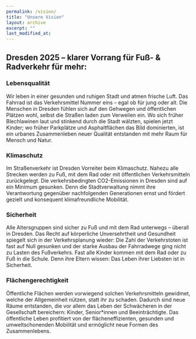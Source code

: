 ```yaml
---
permalink: /vision/
title: "Unsere Vision"
layout: archive
excerpt: ""
last_modified_at:
---
```


## Dresden 2025 – klarer Vorrang für Fuß- & Radverkehr für mehr:

### Lebensqualität

Wir leben in einer gesunden und ruhigen Stadt und atmen frische Luft. Das Fahrrad ist das Verkehrsmittel Nummer eins – egal ob für jung oder alt. Die Menschen in Dresden fühlen sich auf den Gehwegen und öffentlichen Plätzen wohl, selbst die Straßen laden zum Verweilen ein. Wo sich früher Blechlawinen laut und stinkend durch die Stadt wälzten, spielen jetzt Kinder; wo früher Parkplätze und Asphaltflächen das Bild dominierten, ist ein urbanes Zusammenleben neuer Qualität entstanden mit mehr Raum für Mensch und Natur.

### Klimaschutz

Im Straßenverkehr ist Dresden Vorreiter beim Klimaschutz. Nahezu alle Strecken werden zu Fuß, mit dem Rad oder mit öffentlichen Verkehrsmitteln zurückgelegt. Die verkehrsbedingten CO2-Emissionen in Dresden sind auf ein Minimum gesunken. Denn die Stadtverwaltung nimmt ihre Verantwortung gegenüber nachfolgenden Generationen ernst und fördert gezielt und konsequent klimafreundliche Mobilität.

### Sicherheit

Alle Altersgruppen sind sicher zu Fuß und mit dem Rad unterwegs – überall in Dresden. Das Recht auf körperliche Unversehrtheit und Gesundheit spiegelt sich in der Verkehrsplanung wieder: Die Zahl der Verkehrstoten ist fast auf Null gesunken und der starke Ausbau der Fahrradwege ging nicht zu Lasten des Fußverkehrs. Fast alle Kinder kommen mit dem Rad oder zu Fuß in die Schule. Denn ihre Eltern wissen: Das Leben ihrer Liebsten ist in Sicherheit.

### Flächengerechtigkeit

Öffentliche Flächen werden vorwiegend solchen Verkehrsmitteln gewidmet, welche der Allgemeinheit nützen, statt ihr zu schaden. Dadurch sind neue Räume entstanden, die vor allem das Leben der Schwächeren in der Gesellschaft bereichern: Kinder, Senior*innen und Beeinträchtigte. Das öffentliche Leben profitiert von der flächeneffizienten, gesunden und umweltschonenden Mobilität und ermöglicht neue Formen des Zusammenlebens.
